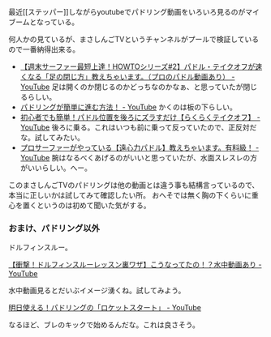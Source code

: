 最近[[ステッパー]]しながらyoutubeでパドリング動画をいろいろ見るのがマイブームとなっている。

何人かの見ているが、まさしんごTVというチャンネルがプールで検証しているので一番納得出来る。

- [【週末サーファー最短上達！HOWTOシリーズ#2】パドル・テイクオフが速くなる「足の閉じ方」教えちゃいます。（プロのパドル動画あり） - YouTube](https://www.youtube.com/watch?v=9qjruNh_I2M) 足は開くのか閉じるのかどっちなのかなぁ、と思っていたが閉じるらしい。
- [パドリングが簡単に進む方法！ - YouTube](https://www.youtube.com/watch?v=ATVTb585bTs) かくのは板の下らしい。
- [初心者でも簡単！パドル位置を後ろにズラすだけ【らくらくテイクオフ】 - YouTube](https://www.youtube.com/watch?v=xJ_xLgkm8uw&t=3s) 後ろに乗る。これはいつも前に乗って反っていたので、正反対だな。試してみたい。
- [プロサーファーがやっている【遠心力パドル】教えちゃいます。有料級！ - YouTube](https://www.youtube.com/watch?v=W8pYWpiFYJI) 腕はなるべくあげるのがいいと思っていたが、水面スレスレの方がいいらしい。へー。

このまさしんごTVのパドリングは他の動画とは違う事も結構言っているので、本当に正しいかは試してみて確認したい所。
おへそでは無く胸の下くらいに重心を置くというのは初めて聞いた気がする。

### おまけ、パドリング以外

ドルフィンスルー。

[【衝撃！ドルフィンスルーレッスン裏ワザ】こうなってたの！？水中動画あり - YouTube](https://www.youtube.com/watch?v=1wiV5pNLgrU)

水中動画見るとだいぶイメージ湧くね。試してみよう。

[明日使える！パドリングの「ロケットスタート」 - YouTube](https://www.youtube.com/watch?v=RoIUG3fXk2I)

なるほど、ブレのキックで始めるんだな。これは良さそう。
